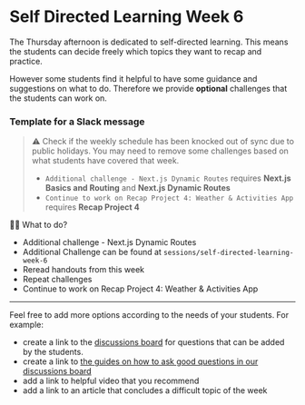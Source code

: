 # Self Directed Learning Week 6

The Thursday afternoon is dedicated to self-directed learning. This means the students can decide freely which topics they want to recap and practice.

However some students find it helpful to have some guidance and suggestions on what to do. Therefore we provide **optional** challenges that the students can work on.

### Template for a Slack message

> ⚠️ Check if the weekly schedule has been knocked out of sync due to public holidays. You may need to remove some challenges based on what students have covered that week.
>
> - `Additional challenge - Next.js Dynamic Routes` requires **Next.js Basics and Routing** and **Next.js Dynamic Routes**
> - `Continue to work on Recap Project 4: Weather & Activities App` requires **Recap Project 4**

🏋️‍♀️ What to do?

- Additional challenge - Next.js Dynamic Routes
- Additional Challenge can be found at `sessions/self-directed-learning-week-6`
- Reread handouts from this week
- Repeat challenges
- Continue to work on Recap Project 4: Weather & Activities App

---

Feel free to add more options according to the needs of your students.
For example:

- create a link to the [discussions board](https://github.com/orgs/neuefische/discussions/categories/web-self-directed-learning) for questions that can be added by the students.
- create a link to [the guides on how to ask good questions in our discussions board](https://github.com/neuefische/questions/wiki)
- add a link to helpful video that you recommend
- add a link to an article that concludes a difficult topic of the week
